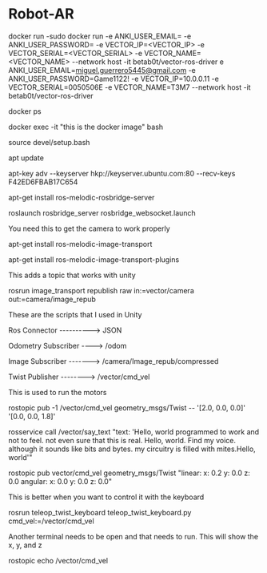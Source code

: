 # Robot-AR

docker run -sudo docker run -e ANKI_USER_EMAIL=<EMAIL> -e ANKI_USER_PASSWORD=<PASSWORD> -e VECTOR_IP=<VECTOR_IP> -e VECTOR_SERIAL=<VECTOR_SERIAL> -e VECTOR_NAME=<VECTOR_NAME> --network host -it betab0t/vector-ros-driver
e ANKI_USER_EMAIL=miguel.guerrero5445@gmail.com -e ANKI_USER_PASSWORD=Game1122! -e VECTOR_IP=10.0.0.11 -e VECTOR_SERIAL=0050506E -e VECTOR_NAME=T3M7 --network host -it betab0t/vector-ros-driver

docker ps

docker exec -it "this is the docker image" bash

source devel/setup.bash

apt update

apt-key adv --keyserver hkp://keyserver.ubuntu.com:80 --recv-keys F42ED6FBAB17C654

apt-get install ros-melodic-rosbridge-server

roslaunch rosbridge_server rosbridge_websocket.launch


You need this to get the camera to work properly

apt-get install ros-melodic-image-transport

apt-get install ros-melodic-image-transport-plugins

This adds a topic that works with unity

rosrun image_transport republish raw in:=vector/camera out:=camera/image_repub


These are the scripts that I used in Unity

Ros Connector ----------> JSON

Odometry Subscriber ----> /odom

Image Subscriber -------> /camera/Image_repub/compressed

Twist Publisher --------> /vector/cmd_vel






This is used to run the motors

rostopic pub -1 /vector/cmd_vel geometry_msgs/Twist -- '[2.0, 0.0, 0.0]' '[0.0, 0.0, 1.8]'

rosservice call /vector/say_text "text: 'Hello, world programmed to work and not to feel. not even sure that this is real. Hello, world. Find my voice. although it sounds like bits and bytes. my circuitry is filled with mites.Hello, world'"

rostopic pub vector/cmd_vel geometry_msgs/Twist "linear:
  x: 0.2
  y: 0.0
  z: 0.0
angular:
  x: 0.0
  y: 0.0
  z: 0.0"



This is better when you want to control it with the keyboard

rosrun teleop_twist_keyboard teleop_twist_keyboard.py cmd_vel:=/vector/cmd_vel

Another terminal needs to be open and that needs to run. This will show the x, y, and z

rostopic echo /vector/cmd_vel
